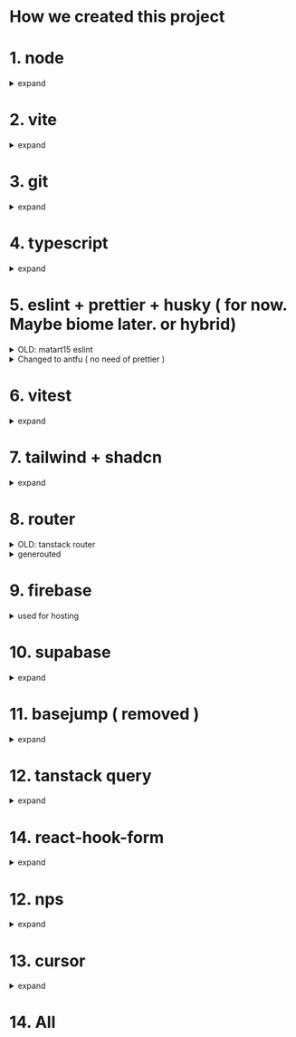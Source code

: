 # How we created this project

# 1. node

<details>
<summary>expand</summary>

```bash
nvm install --lts # or use specific version
nvm use --lts # or use specific version
nvm alias default --lts # or use specific version
```

- `.nvmrc`
- `.npmrc`
- `engines` for `package.json`

```bash
pnpm i -g pnpm
```

</details>

# 2. vite

<details>
<summary>expand</summary>

```bash
pnpm create vite base --template react-ts
```

- set `.env.example`
- set some configs for `vite.config.ts`
  - alias for src folder
  - host for server
  - test config
  </details>

# 3. git

<details>
  <summary>expand</summary>

```bash
git init
```

- and fix `.gitignore`
- `.github/pull_request_template.md`

</details>

# 4. typescript

<details>
  <summary>expand</summary>

```bash
pnpm i @matart15/tool_config_typescript -D
pnpm i @types/node -D
```

`tsconfig.json`

`typecheck` script for `package.json`

run `pnpm typecheck` to check

</details>

# 5. eslint + prettier + husky ( for now. Maybe biome later. or hybrid)

<details>
  <summary>OLD: matart15 eslint</summary>

```bash
pnpm create @eslint/config@latest -- --config @matart15/eslint-config-specdest
pnpm add --save-dev --save-exact prettier
pnpm add --save-dev husky
pnpm exec husky init
```

- add `eslint.config.js`
- add `lint`,`lint:fix`,`fmt`,`fmt:fix` script for `package.json`
- set `/.husky/pre-commit` commands

- some hybrid implementation idea. https://zenn.dev/ryuu/articles/hybrid-sort-biome

</details>

<details>
  <summary>Changed to antfu ( no need of prettier )</summary>

```bash
pnpm i -D eslint @antfu/eslint-config
pnpm add --save-dev husky
pnpm exec husky init
```

- add `eslint.config.mjs`
- add `lint`,`lint:fix` script for `package.json`
- set `/.husky/pre-commit` commands

</details>

# 6. vitest

<details>
  <summary>expand</summary>

```bash
pnpm i vitest -D
```

- set test config for `vite.config.ts`
- add `test`, `coverage` script for `package.json`

</details>

# 7. tailwind + shadcn

<details>
  <summary>expand</summary>

```bash
pnpm add -D tailwindcss postcss autoprefixer
pnpm dlx tailwindcss init -p
pnpm dlx shadcn@latest init
pnpm dlx shadcn@latest add --all --overwrite
```

- add `src/index.css`

</details>

# 8. router

<details>
  <summary>OLD: tanstack router</summary>

    reason not to use

    ![alt text](doc_images/tanstack_router.png)
    1. need to export route file for each page
    2. layout file is outside of route folder. (editor sorts them at top and bottom) https://github.com/TanStack/router/discussions/1102

  ```bash
  pnpm add @tanstack/react-router
  pnpm add -D @tanstack/router-plugin @tanstack/router-devtools
  ```

  - setup for `vite.config.ts`
  - setup for `tsr.config.json` and set router directory to `src/app` ( just for close to NextJs )
  - Create files

  ```bash
  mkdir src/routes
  touch src/routes/__root.tsx
  touch src/routes/index.lazy.tsx
  touch src/routes/about.lazy.tsx
  touch src/main.tsx
  ```

  looks like you need to add `"moduleResolution": "Bundler",` to `tsconfig.json`

</details>

<details>
  <summary>generouted</summary>

```bash
pnpm add @generouted/react-router react-router-dom
```

- setup for `vite.config.ts`
- Create files in `src/pages`

</details>

# 9. firebase

<details>
  <summary>used for hosting</summary>

```bash
firebase login
firebase init
```

- set `firebase.json` and `/.firebaserc`
  - need to set project id
- github workflows
- `deploy:firebase:prod` script for `package.json`
- TODO: Multi site setup
  - `/` folder to example.com
  - `/admin` folder to admin.example.com

</details>

# 10. supabase

<details>
  <summary>expand</summary>

```bash
pnpm add supabase --save-dev
pnpm i @supabase/supabase-js
pnpm supabase init
mkdir src/__generated__
mkdir -p supabase/storage/u_profiles
touch supabase/storage/u_profiles/.gitkeep
```

- fix `supabase.config.toml`
- create mail templates in `supabase/templates`
- created `supabase/functions` folder
- create `supabase/storage` folder
- we use `generate-zod-schema.ts` for zod generation.

</details>

# 11. basejump ( removed )

<details>
  <summary>expand</summary>

```bash
pnpx @usebasejump/cli@latest init
```

</details>

# 12. tanstack query

<details>
  <summary>expand</summary>

```bash
pnpm add @tanstack/react-query
```

- wrap with QueryClientProvider

</details>

# 14. react-hook-form

<details>
  <summary>expand</summary>

```bash
pnpm add react-hook-form
```

</details>

# 12. nps

<details>
  <summary>expand</summary>

```bash
pnpm i -g nps
```

- set `package-scripts.yml`

</details>

# 13. cursor

<details>
  <summary>expand</summary>

[some project rules](https://docs.cursor.com/context/rules-for-ai#project-rules-recommended)

</details>

# 14. All
